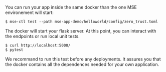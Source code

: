 You can run your app inside the same docker than the one MSE environement will start:

```console
$ mse-ctl test --path mse-app-demo/helloworld/config/zero_trust.toml
```

The docker will start your flask server. At this point, you can interact with the endpoints or run local unit tests.

```console
$ curl http://localhost:5000/
$ pytest
```

We recommand to run this test before any deployments. It assures you that the docker contains all the dependences needed for your own application.

